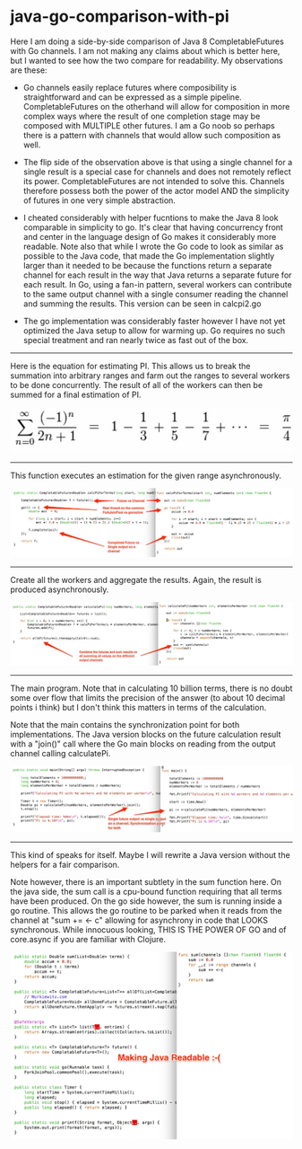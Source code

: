 # java-go-comparison-with-pi
Here I am doing a side-by-side comparison of Java 8 CompletableFutures
with Go channels. I am not making any claims about which is better here,
but I wanted to see how the two compare for readability. My observations
are these:

* Go channels easily replace futures where composibility is straightforward
and can be expressed as a simple pipeline. CompletableFutures on the
otherhand will allow for composition in more complex ways where the
result of one completion stage may be composed with MULTIPLE other
futures. I am a Go noob so perhaps there is a pattern with channels
that would allow such composition as well.

* The flip side of the observation above is that using a single channel
for a single result is a special case for channels and does not
remotely reflect its power. CompletableFutures are not intended to solve
this. Channels therefore possess both the power of the actor model
AND the simplicity of futures in one very simple abstraction.

* I cheated considerably with helper fucntions to make the Java 8 look
comparable in simplicity to go. It's clear that having concurrency
front and center in the language design of Go makes it considerably
more readable. Note also that while I wrote the Go code to look as
similar as possible to the Java code, that made the Go implementation
slightly larger than it needed to be because the functions return
a separate channel for each result in the way that Java returns
a separate future for each result. In Go, using a fan-in pattern,
several workers can contribute to the same output channel with a
single consumer reading the channel and summing the results. This
version can be seen in calcpi2.go

* The go implementation was considerably faster however I have not
yet optimized the Java setup to allow for warming up. Go requires
no such special treatment and ran nearly twice as fast out of the box.

* * *
Here is the equation for estimating PI. This allows us to break
the summation into arbitrary ranges and farm out the ranges to
several workers to be done concurrently. The result of all of the
workers can then be summed for a final estimation of PI.

![EstimatingPI](images/0-EstimatingPI.jpg "Approsimation for PI")
* * *
This function executes an estimation for the given range asynchronously.

![CalculatePiForTerms](images/1-CalcPiForTerms.jpg "Calculate for pi")
* * *

Create all the workers and aggregate the results. Again, the result
is produced asynchronously.

![ManyWorkers](images/2-ManyWorkers.jpg "Many workers")
* * *
The main program. Note that in calculating 10 billion terms,
there is no doubt some over flow that limits the precision of the
answer (to about 10 decimal points i think) but I don't think this
matters in terms of the calculation.

Note that the main contains the synchronization point for both
implementations. The Java version blocks on the future calculation
result with a "join()" call where the Go main blocks on reading
from the output channel calling calculatePi.


![Main](images/3-Main.jpg "Main")
* * *
This kind of speaks for itself. Maybe I will rewrite a Java version
without the helpers for a fair comparison.

Note however, there is an important subtlety in the sum function here.
On the java side, the sum call is a cpu-bound function requiring that
all terms have been produced. On the go side however, the sum is
running inside a go routine. This allows the go routine to be parked
when it reads from the channel at "sum += <- c" allowing for asynchrony
in code that LOOKS synchronous. While innocuous looking, THIS IS THE
POWER OF GO and of core.async if you are familiar with Clojure.


![Readability](images/4-Readability.jpg "Readability")
